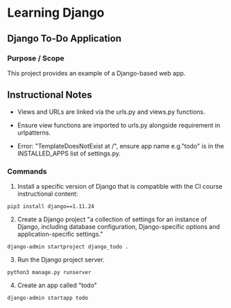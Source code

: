 # Learning Django
## Django To-Do Application

### Purpose / Scope

This project provides an example of a Django-based web app.  

## Instructional Notes

- Views and URLs are linked via the urls.py and views.py functions.  

- Ensure view functions are imported to urls.py alongside requirement in urlpatterns.

- Error: "TemplateDoesNotExist at /", ensure app name e.g."todo" is in the INSTALLED_APPS list of settings.py.

### Commands

1. Install a specific version of Django that is compatible with the CI course instructional content:  

``` console
pip3 install django==1.11.24
```

2. Create a Django project "a collection of settings for an instance of Django, including database configuration, Django-specific options and application-specific settings."  

``` console
django-admin startproject django_todo .
```

3. Run the Django project server.  

``` console
python3 manage.py runserver
```

4. Create an app called "todo"  

``` console
django-admin startapp todo
```